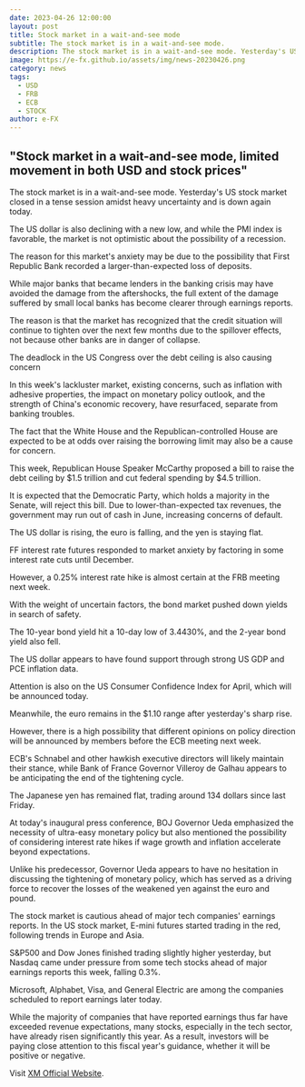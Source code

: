 ```yaml
---
date: 2023-04-26 12:00:00
layout: post
title: Stock market in a wait-and-see mode
subtitle: The stock market is in a wait-and-see mode.
description: The stock market is in a wait-and-see mode. Yesterday's US stock market closed in a tense session amidst heavy uncertainty and is down again today.
image: https://e-fx.github.io/assets/img/news-20230426.png
category: news
tags:
  - USD
  - FRB
  - ECB
  - STOCK
author: e-FX
---
```


## "Stock market in a wait-and-see mode, limited movement in both USD and stock prices"

The stock market is in a wait-and-see mode. Yesterday's US stock market closed in a tense session amidst heavy uncertainty and is down again today.

The US dollar is also declining with a new low, and while the PMI index is favorable, the market is not optimistic about the possibility of a recession.

The reason for this market's anxiety may be due to the possibility that First Republic Bank recorded a larger-than-expected loss of deposits.

While major banks that became lenders in the banking crisis may have avoided the damage from the aftershocks, the full extent of the damage suffered by small local banks has become clearer through earnings reports.

The reason is that the market has recognized that the credit situation will continue to tighten over the next few months due to the spillover effects, not because other banks are in danger of collapse.

The deadlock in the US Congress over the debt ceiling is also causing concern

In this week's lackluster market, existing concerns, such as inflation with adhesive properties, the impact on monetary policy outlook, and the strength of China's economic recovery, have resurfaced, separate from banking troubles.

The fact that the White House and the Republican-controlled House are expected to be at odds over raising the borrowing limit may also be a cause for concern.

This week, Republican House Speaker McCarthy proposed a bill to raise the debt ceiling by $1.5 trillion and cut federal spending by $4.5 trillion.

It is expected that the Democratic Party, which holds a majority in the Senate, will reject this bill. Due to lower-than-expected tax revenues, the government may run out of cash in June, increasing concerns of default.

The US dollar is rising, the euro is falling, and the yen is staying flat.

FF interest rate futures responded to market anxiety by factoring in some interest rate cuts until December.

However, a 0.25% interest rate hike is almost certain at the FRB meeting next week.

With the weight of uncertain factors, the bond market pushed down yields in search of safety.

The 10-year bond yield hit a 10-day low of 3.4430%, and the 2-year bond yield also fell.

The US dollar appears to have found support through strong US GDP and PCE inflation data.

Attention is also on the US Consumer Confidence Index for April, which will be announced today.

Meanwhile, the euro remains in the $1.10 range after yesterday's sharp rise.

However, there is a high possibility that different opinions on policy direction will be announced by members before the ECB meeting next week.

ECB's Schnabel and other hawkish executive directors will likely maintain their stance, while Bank of France Governor Villeroy de Galhau appears to be anticipating the end of the tightening cycle.

The Japanese yen has remained flat, trading around 134 dollars since last Friday.

At today's inaugural press conference, BOJ Governor Ueda emphasized the necessity of ultra-easy monetary policy but also mentioned the possibility of considering interest rate hikes if wage growth and inflation accelerate beyond expectations.

Unlike his predecessor, Governor Ueda appears to have no hesitation in discussing the tightening of monetary policy, which has served as a driving force to recover the losses of the weakened yen against the euro and pound.

The stock market is cautious ahead of major tech companies' earnings reports.
In the US stock market, E-mini futures started trading in the red, following trends in Europe and Asia.

S&P500 and Dow Jones finished trading slightly higher yesterday, but Nasdaq came under pressure from some tech stocks ahead of major earnings reports this week, falling 0.3%.

Microsoft, Alphabet, Visa, and General Electric are among the companies scheduled to report earnings later today.

While the majority of companies that have reported earnings thus far have exceeded revenue expectations, many stocks, especially in the tech sector, have already risen significantly this year. As a result, investors will be paying close attention to this fiscal year's guidance, whether it will be positive or negative.




Visit [XM Official Website](https://clicks.pipaffiliates.com/c?c=550036&l=en&p=0).